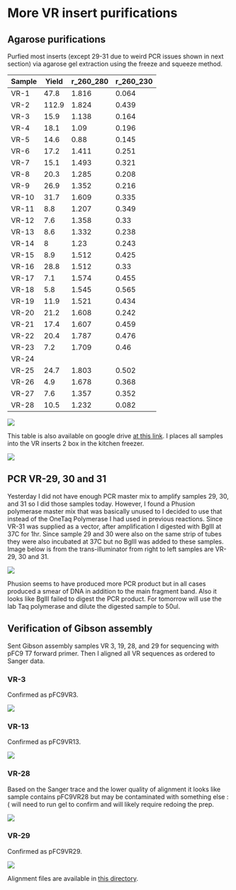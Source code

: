 # More VR insert purifications

## Agarose purifications

Purfied most inserts (except 29-31 due to weird PCR issues shown in next section)
via agarose gel extraction using the freeze and squeeze method. 

| Sample | Yield | r_260_280 | r_260_230 |
|--------|-------|-----------|-----------|
| VR-1   |  47.8 |     1.816 |     0.064 |
| VR-2   | 112.9 |     1.824 |     0.439 |
| VR-3   |  15.9 |     1.138 |     0.164 |
| VR-4   |  18.1 |      1.09 |     0.196 |
| VR-5   |  14.6 |      0.88 |     0.145 |
| VR-6   |  17.2 |     1.411 |     0.251 |
| VR-7   |  15.1 |     1.493 |     0.321 |
| VR-8   |  20.3 |     1.285 |     0.208 |
| VR-9   |  26.9 |     1.352 |     0.216 |
| VR-10  |  31.7 |     1.609 |     0.335 |
| VR-11  |   8.8 |     1.207 |     0.349 |
| VR-12  |   7.6 |     1.358 |      0.33 |
| VR-13  |   8.6 |     1.332 |     0.238 |
| VR-14  |     8 |      1.23 |     0.243 |
| VR-15  |   8.9 |     1.512 |     0.425 |
| VR-16  |  28.8 |     1.512 |      0.33 |
| VR-17  |   7.1 |     1.574 |     0.455 |
| VR-18  |   5.8 |     1.545 |     0.565 |
| VR-19  |  11.9 |     1.521 |     0.434 |
| VR-20  |  21.2 |     1.608 |     0.242 |
| VR-21  |  17.4 |     1.607 |     0.459 |
| VR-22  |  20.4 |     1.787 |     0.476 |
| VR-23  |   7.2 |     1.709 |      0.46 |
| VR-24  |       |           |           |
| VR-25  |  24.7 |     1.803 |     0.502 |
| VR-26  |   4.9 |     1.678 |     0.368 |
| VR-27  |   7.6 |     1.357 |     0.352 |
| VR-28  |  10.5 |     1.232 |     0.082 |

![](images/9-2-21-yields.png)

This table is also available on google drive [at this link](https://docs.google.com/spreadsheets/d/1uVMHNV4ZRlbc2tSt_ybtEGExGHNorv1Q5E7ToMvlFII/edit?usp=sharing).
I places all samples into the VR inserts 2 box in the kitchen freezer.

![](images/IMG_5431.jpg)

## PCR VR-29, 30 and 31

Yesterday I did not have enough PCR master mix to amplify samples 29, 30, and 31
so I did those samples today. However, I found a Phusion polymerase master mix
that was basically unused to I decided to use that instead of the OneTaq
Polymerase I had used in previous reactions. Since VR-31 was supplied as a
vector, after amplification I digested with BglII at 37C for 1hr. Since sample
29 and 30 were also on the same strip of tubes they were also incubated at
37C but no BglII was added to these samples. Image below is from the trans-illuminator from right to left samples are VR-29, 30 and 31.

![](images/IMG_5430.jpg)

Phusion seems to have produced more PCR product but in all cases produced
a smear of DNA in addition to the main fragment band. Also it looks like
BglII failed to digest the PCR product. For tomorrow will use the lab Taq 
polymerase and dilute the digested sample to 50ul.

## Verification of Gibson assembly

Sent Gibson assembly samples VR 3, 19, 28, and 29 for sequencing with pFC9
T7 forward primer. Then I aligned all VR sequences as ordered to Sanger
data.

### VR-3

Confirmed as pFC9VR3.

![](VR-3-19-28-29-alignments-pFC9VR3.png)

### VR-13

Confirmed as pFC9VR13.

![](images/VR-3-19-28-29-alignments-pFC9VR13.png)

### VR-28

Based on the Sanger trace and the lower quality of alignment it looks like
sample contains pFC9VR28 but may be contaminated with something else :(
will need to run gel to confirm and will likely require redoing the prep.

![](images/VR-3-19-28-29-alignments-pFC9VR28.png)

### VR-29

Confirmed as pFC9VR29.

![](images/VR-3-19-28-29-alignments-pFC9VR29.png)

Alignment files are available in [this directory](sequences/Gibson-sanger-confirmation-alignments/).


